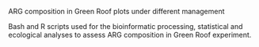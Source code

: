 ARG composition in Green Roof plots under different management

Bash and R scripts used for the bioinformatic processing, statistical and ecological analyses to assess ARG composition in Green Roof experiment.

